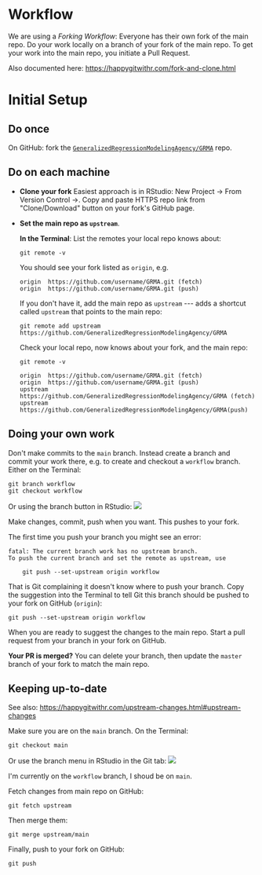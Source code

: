 # Workflow

We are using a *Forking Workflow*: Everyone has their own fork of the main repo. Do your work locally on a branch of your fork of the main repo. To get your work into the main repo, you initiate a Pull Request.

Also documented here: https://happygitwithr.com/fork-and-clone.html

# Initial Setup

## Do once

On GitHub: fork the [`GeneralizedRegressionModelingAgency/GRMA`](https://github.com/GeneralizedRegressionModelingAgency/GRMA) repo.  

## Do on each machine

* **Clone your fork**  Easiest approach is in RStudio: New Project -> From Version Control ->.  Copy and paste HTTPS repo link from "Clone/Download" button on your fork's GitHub page.

* **Set the main repo as `upstream`**. 
    
    **In the Terminal**: List the remotes your local repo knows about:
    
    ```shell
    git remote -v
    ```
    
    You should see your fork listed as `origin`, e.g.
    
    ```text
    origin  https://github.com/username/GRMA.git (fetch)
    origin  https://github.com/username/GRMA.git (push)
    ```
    
    If you don't have it, add the main repo as `upstream` ---  adds a shortcut called `upstream` that points to the main repo:
    
    ```shell
    git remote add upstream https://github.com/GeneralizedRegressionModelingAgency/GRMA
    ```
    
    Check your local repo, now knows about your fork, and the main repo:
    
    ```shell
    git remote -v
    ```
    
    ```text
    origin  https://github.com/username/GRMA.git (fetch)
    origin  https://github.com/username/GRMA.git (push)
    upstream        https://github.com/GeneralizedRegressionModelingAgency/GRMA (fetch)
    upstream        https://github.com/GeneralizedRegressionModelingAgency/GRMA(push)
    ```
    
## Doing your own work

Don't make commits to the `main` branch.  Instead create a branch and commit your work there, e.g. to create and checkout a `workflow` branch.  Either on the Terminal:

```shell
git branch workflow
git checkout workflow
```

Or using the branch button in RStudio:
![](images/new-branch.png)

Make changes, commit, push when you want.  This pushes to your fork.

The first time you push your branch you might see an error:
```
fatal: The current branch work has no upstream branch.
To push the current branch and set the remote as upstream, use

    git push --set-upstream origin workflow
```

That is Git complaining it doesn't know where to push your branch.  Copy the suggestion into the Terminal to tell Git this branch should be pushed to your fork on GitHub (`origin`):

```shell
git push --set-upstream origin workflow
```

When you are ready to suggest the changes to the main repo.  Start a pull request from your branch in your fork on GitHub.  

**Your PR is merged?** You can delete your branch, then update the
`master` branch of your fork to match the main repo.

## Keeping up-to-date

See also: https://happygitwithr.com/upstream-changes.html#upstream-changes

Make sure you are on the `main` branch.  On the Terminal:
```shell
git checkout main
```

Or use the branch menu in RStudio in the Git tab:
![](images/branch-menu.png)

I'm currently on the `workflow` branch, I shoud be on `main`.

Fetch changes from main repo on GitHub:
```shell
git fetch upstream
```

Then merge them:
```shell
git merge upstream/main
```

Finally, push to your fork on GitHub:
```shell
git push
```